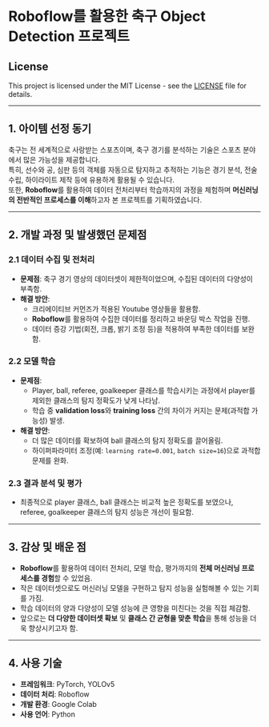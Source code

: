 # Roboflow를 활용한 축구 Object Detection 프로젝트

## License
This project is licensed under the MIT License - see the [LICENSE](./LICENSE) file for details.

---

## 1. 아이템 선정 동기
축구는 전 세계적으로 사랑받는 스포츠이며, 축구 경기를 분석하는 기술은 스포츠 분야에서 많은 가능성을 제공합니다.  
특히, 선수와 공, 심판 등의 객체를 자동으로 탐지하고 추적하는 기능은 경기 분석, 전술 수립, 하이라이트 제작 등에 유용하게 활용될 수 있습니다.  
또한, **Roboflow**를 활용하여 데이터 전처리부터 학습까지의 과정을 체험하며 **머신러닝의 전반적인 프로세스를 이해**하고자 본 프로젝트를 기획하였습니다.

---

## 2. 개발 과정 및 발생했던 문제점
### 2.1 데이터 수집 및 전처리
- **문제점**: 축구 경기 영상의 데이터셋이 제한적이었으며, 수집된 데이터의 다양성이 부족함.
- **해결 방안**:
  - 크리에이티브 커먼즈가 적용된 Youtube 영상들을 활용함.  
  - **Roboflow**를 활용하여 수집한 데이터를 정리하고 바운딩 박스 작업을 진행.  
  - 데이터 증강 기법(회전, 크롭, 밝기 조정 등)을 적용하여 부족한 데이터를 보완함.

### 2.2 모델 학습
- **문제점**:  
  - Player, ball, referee, goalkeeper 클래스를 학습시키는 과정에서 player를 제외한 클래스의 탐지 정확도가 낮게 나타남.  
  - 학습 중 **validation loss**와 **training loss** 간의 차이가 커지는 문제(과적합 가능성) 발생.
- **해결 방안**:  
  - 더 많은 데이터를 확보하여 ball 클래스의 탐지 정확도를 끌어올림. 
  - 하이퍼파라미터 조정(예: `learning rate=0.001`, `batch size=16`)으로 과적합 문제를 완화.

### 2.3 결과 분석 및 평가
- 최종적으로 player 클래스, ball 클래스는 비교적 높은 정확도를 보였으나, referee, goalkeeper 클래스의 탐지 성능은 개선이 필요함.

---

## 3. 감상 및 배운 점
- **Roboflow**를 활용하여 데이터 전처리, 모델 학습, 평가까지의 **전체 머신러닝 프로세스를 경험**할 수 있었음.  
- 작은 데이터셋으로도 머신러닝 모델을 구현하고 탐지 성능을 실험해볼 수 있는 기회를 가짐.  
- 학습 데이터의 양과 다양성이 모델 성능에 큰 영향을 미친다는 것을 직접 체감함.  
- 앞으로는 **더 다양한 데이터셋 확보** 및 **클래스 간 균형을 맞춘 학습**을 통해 성능을 더욱 향상시키고자 함.

---

## 4. 사용 기술
- **프레임워크**: PyTorch, YOLOv5
- **데이터 처리**: Roboflow
- **개발 환경**: Google Colab
- **사용 언어**: Python

